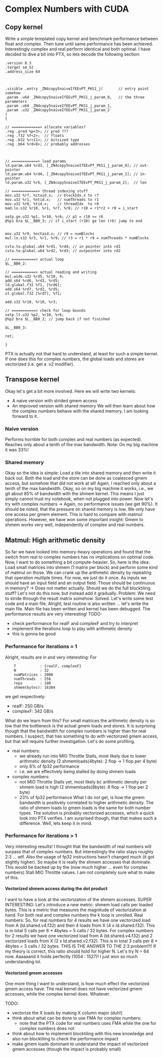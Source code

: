 # Complex Numbers with CUDA

## Copy kernel
Write a simple templated copy kernel and benchmark performance between float and complex<float>.
Then tune until same performance has been achieved.
Interestingly complex and real perform identical and both optimal.
I have decided to dive a bit into PTX, so lets decode the following section:
```
.version 8.3
.target sm_52
.address_size 64



.visible .entry _ZN4copy5naiveIfEEvPT_PKS1_j(       // entry point somehow
.param .u64 _ZN4copy5naiveIfEEvPT_PKS1_j_param_0,   // the three parameters
.param .u64 _ZN4copy5naiveIfEEvPT_PKS1_j_param_1,
.param .u32 _ZN4copy5naiveIfEEvPT_PKS1_j_param_2
)
{

// =============> allocate variables?
.reg .pred %p<3>; // pred ??? 
.reg .f32 %f<2>;  // floats
.reg .b32 %r<11>; // bitsized type
.reg .b64 %rd<8>; // probably addresses



// ============> load params
ld.param.u64 %rd3, [_ZN4copy5naiveIfEEvPT_PKS1_j_param_0]; // out-pointer
ld.param.u64 %rd4, [_ZN4copy5naiveIfEEvPT_PKS1_j_param_1]; // in-pointer
ld.param.u32 %r6, [_ZN4copy5naiveIfEEvPT_PKS1_j_param_2];  // len

// ============> thread indexing stuff
mov.u32 %r7, %ctaid.x;  // blockIdx.x to r7
mov.u32 %r1, %ntid.x;   // numThreads to r1
mov.u32 %r8, %tid.x;    // threadIdx  to r8
mad.lo.s32 %r10, %r1, %r7, %r8; // r10 = r1*r2 + r8 = i_start

setp.ge.u32 %p1, %r10, %r6; // p1 = r10 >= r6
@%p1 bra $L__BB0_3; // if i_start (r10) ge len (r6) jump to end


mov.u32 %r9, %nctaid.x; // r9 = numBlocks
mul.lo.s32 %r3, %r1, %r9; // r3 = r1 * r9 = numThreads * numBlocks

cvta.to.global.u64 %rd1, %rd4; // in pointer into rd1
cvta.to.global.u64 %rd2, %rd3; // outpointer into rd2

// ===========> actual loop
$L__BB0_2:

// ===========> actual reading and writing
mul.wide.u32 %rd5, %r10, 4;
add.s64 %rd6, %rd1, %rd5;
ld.global.f32 %f1, [%rd6];
add.s64 %rd7, %rd2, %rd5;
st.global.f32 [%rd7], %f1;

add.s32 %r10, %r10, %r3;

// ===========> check for loop bounds
setp.lt.u32 %p2, %r10, %r6;
@%p2 bra $L__BB0_2; // jump back if not finished

$L__BB0_3:

ret;

}
```
PTX is actually not that hard to understand, at least for such a simple kernel.
If one does this for complex numbers, the global loads and stores are vectorized (i.e. get a .v2 modifier).


## Transpose kernel
Okay let's get a bit more involved.
Here we will write two kernels:
- A naive version with strided gmem access
- An improved version with shared memory
We will then learn about how the complex numbers behave with the shared memory.
I am looking forward to it.

### Naive version
Performs horrible for both complex and real numbers (as expected).
Reaches only about a tenth of the max bandwidth.
Note: On my big machine it was 33%!

### Shared memory
Okay so the idea is simple:
Load a tile into shared memory and then write it back out.
Both the load and the store can be done as coalesced gmem access, but somehow that did not work at all!
Again, I reached only about a tenth of the max bandwidth.
Okay, so on my big machine it works, i.e., we git about 85% of bandwidth with the shmem kernel. 
This means I just simply cannot trust my notebook, when not plugged into power.
Now let's try with complex numbers -> Again, no performance issues (we get 90%).
It should be noted, that the pressure on shared memory is low.
We only have one access per gmem element.
This is hard to compare with matmul operations.
However, we have won some important insight:
Gmem to shmem works very well, independently of complex and real numbers.


## Matmul: High arithmetic density
So far we have looked into memory-heavy operations and found that the switch from real to complex numbers has no implications on optimal code.
Now, I want to do something a bit compute-heavier.
So, here is the idea:
Load small matrices into shmem (1 matrix per block) and perform some kind of matmul on those.
We can crank up the arithmetic density by repeating that operation multiple times.
For now, we just do it once.
As inputs we should have an input field and an output field.
Those should be continuous in memory? -> Does not matter actually.
Should we do the full blocktiling stuff?
Let's not do this now, but instead add it gradually.
Problem: We need to stride through the result matrix somehow.
Solved.
Let's write some test code and a main file.
Alright, test routine is also written ... let's write the main file.
Main file has been written and kernel has been debugged.
The performance results are very interesting!
TODO: 
- check performance for realF and complexF and try to interpret
- implement the iterations loop to play with arithmetic density
- this is gonna be good

### Performance for iterations = 1
Alright, results are in and very interesting:
For 
```
    T           : {realF, complexF}
    N           : 32
    numMatrices : 2000
    numThreads  : 256
    reps        : 100
    shmem(bytes): 16384
```
we get respectively:
- realF: 250 GB/s
- complexF: 342 GB/s

What do we learn from this?
For small matrices the arithmetic density is so low that the bottleneck is the actual gmem loads and stores.
It is surprising though that the bandwidth for complex numbers is higher than for real numbers.
I suspect, that has something to do with vectorized gmem access, but that will require further investigation.
Let's do some profiling.
- real numbers:
    - we already run into MIO Throttle Stalls, most likely due to lower arithmetic density (2 shmemloads(4byte): 2 flop -> 1 flop per 4 byte)
    - only 8% of fp32 performance
    - i.e. we are effectively being stalled by doing shmem loads
- complex numbers:
    - not MIO Throttle Stalls yet, most likely bc arithmetic density per shmem load is high (2 shmemloads(8byte): 8 flop -> 1 flop per 2 byte)
    - 23% of fp32 performance
What I do not get, is how the gmem bandwidth is positively correlated to higher arithmetic density.
The ratio of shmem loads to gmem loads is the same for both number types.
The solution is probably vectorized accesses, which a quick look into PTX verifies.
I am surprised though, that that makes such a difference.
Well, lets keep it in mind.

### Performance for iterations > 1
Very interesting results!
I thought that the bandwidth of real numbers will surpass that of complex numbers.
But interestingly the ratio stays roughly 2:3 ... wtf.
Also the usage of fp32 instructions hasn't changed much (it got slightly higher).
So maybe it is really the shmem accesses that dominate.
This would be backed up by the (now much higher ... even for complex numbers) Stall MIO Throttle values.
I am not completely sure what to make of this.

#### Vectorized shmem access during the dot product
I want to have a look at the vectorization of the shmem accesses.
SUPER INTERESTING:
Let's introduce a new metric: shmem load calls per loaded bytes.
This is a metric that measures the magnitude of vectorization at hand.
For both real and complex numbers the k loop is unrolled.
Real numbers: 
So, for real numbers for 4 results we have one vectorized load from A (ld.shared.v4.f32) and then 4 loads from X (4 x ld.shared.f32).
This is in total 5 calls per 8 * 4bytes = 5 calls / 32 bytes.
For complex numbers for 2 results we have one vectorized load from A (ld.shared.v4.f32) and 2 vectorized loads from X (2 x ld.shared.v2.f32).
This is in total 3 calls per 8 * 4bytes = 3 calls / 32 bytes.
THIS IS THE ANSWER TO THE 2:3 problem!!!!
If my theory is correct, this ratio should hold for higher N.
Let's try N = 64 now.
Aaaaaand it holds perfectly (1054 : 1527)!
I just won so much understanding lol.

#### Vectorized gmem accesses
One more thing I want to understand, is how much effect the vectorized gmem access have.
The real kernel does not have vectorized gmem accesses, while the complex kernel does.
Whatever.


TODO:
- vectorize the X loads by making X column major (duh!)
- think about what can be done to use FMA for complex numbers:
    - note that the PTX code for real numbers uses FMA while the one for complex numbers does not
- think about how to implement blocktiling with this new knowledge and also run blocktiling to check the performance impact
- make gmem loads dominant to understand the impact of vectorized gmem accesses (though the impact is probably small)











